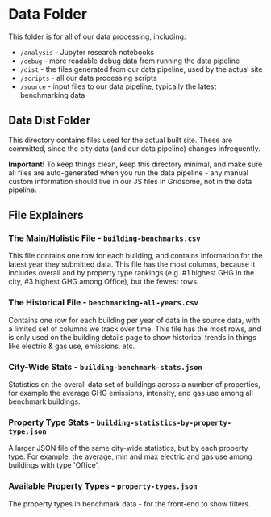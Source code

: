# Data Folder

This folder is for all of our data processing, including:

- `/analysis` - Jupyter research notebooks
- `/debug` - more readable debug data from running the data pipeline
- `/dist` - the files generated from our data pipeline, used by the actual site
- `/scripts` - all our data processing scripts
- `/source` - input files to our data pipeline, typically the latest benchmarking data

## Data Dist Folder

This directory contains files used for the actual built site. These are committed, since the city
data (and our data pipeline) changes infrequently.

**Important!** To keep things clean, keep this directory minimal, and make sure all files are
auto-generated when you run the data pipeline - any manual custom information should live in our
JS files in Gridsome, not in the data pipeline.

## File Explainers

### The Main/Holistic File - `building-benchmarks.csv`

This file contains one row for each building, and contains information for the latest year they
submitted data. This file has the most columns, because it includes overall and by property type
rankings (e.g. #1 highest GHG in the city, #3 highest GHG among Office), but the fewest rows.

### The Historical File - `benchmarking-all-years.csv`

Contains one row for each building per year of data in the source data, with a limited set of
columns we track over time. This file has the most rows, and is only used on the building details
page to show historical trends in things like electric & gas use, emissions, etc.

### City-Wide Stats - `building-benchmark-stats.json`

Statistics on the overall data set of buildings across a number of properties, for example the
average GHG emissions, intensity, and gas use among all benchmark buildings.

### Property Type Stats - `building-statistics-by-property-type.json`

A larger JSON file of the same city-wide statistics, but by each property type. For example, the
average, min and max electric and gas use among buildings with type 'Office'.

### Available Property Types - `property-types.json`

The property types in benchmark data - for the front-end to show filters.
